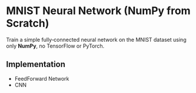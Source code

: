 # MNIST Neural Network (NumPy from Scratch)

Train a simple fully‑connected neural network on the MNIST dataset using only **NumPy**, no TensorFlow or PyTorch.

## Implementation

- FeedForward Network
- CNN
